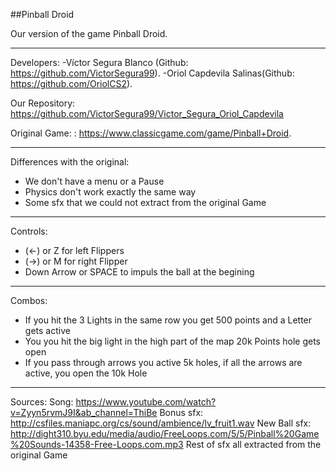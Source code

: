 ﻿##Pinball Droid

Our version of the game Pinball Droid.

____________________________
Developers:
-Víctor Segura Blanco (Github: https://github.com/VictorSegura99).
-Oriol Capdevila Salinas(Github: https://github.com/OriolCS2).

Our Repository: https://github.com/VictorSegura99/Victor_Segura_Oriol_Capdevila

Original Game: : https://www.classicgame.com/game/Pinball+Droid.

_____________________________
Differences with the original:
- We don't have a menu or a Pause
- Physics don't work exactly the same way
- Some sfx that we could not extract from the original Game

_____________________________
Controls:
- (<-) or Z for left Flippers
- (->) or M for right Flipper
- Down Arrow or SPACE to impuls the ball at the begining

_____________________________
Combos:
- If you hit the 3 Lights in the same row you get 500 points and a Letter gets active
- You you hit the big light in the high part of the map 20k Points hole gets open
- If you pass through arrows you active 5k holes, if all the arrows are active, you open the 10k Hole

_____________________________
Sources:
Song: https://www.youtube.com/watch?v=Zyyn5rvmJ9I&ab_channel=ThiBe
Bonus sfx: http://csfiles.maniapc.org/cs/sound/ambience/lv_fruit1.wav
New Ball sfx: http://dight310.byu.edu/media/audio/FreeLoops.com/5/5/Pinball%20Game%20Sounds-14358-Free-Loops.com.mp3
Rest of sfx all extracted from the original Game